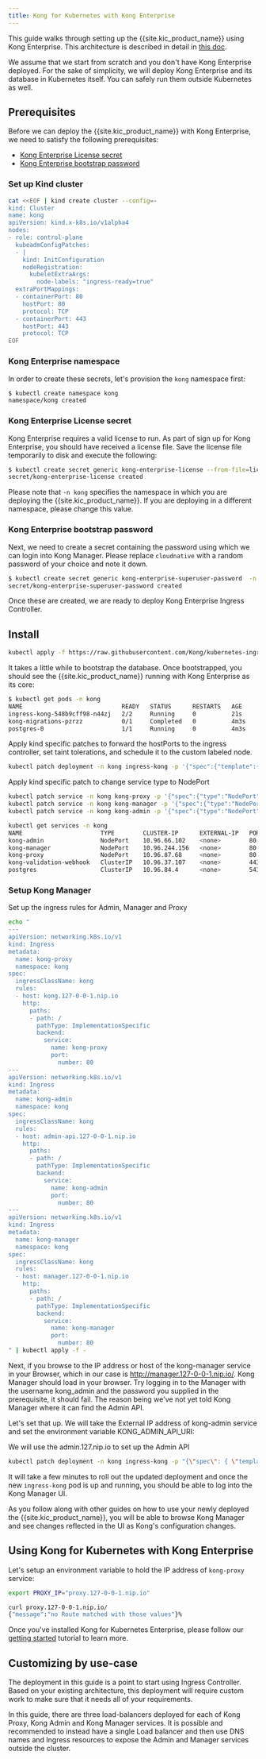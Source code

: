 ```yaml
---
title: Kong for Kubernetes with Kong Enterprise
---
```


This guide walks through setting up the {{site.kic_product_name}} using Kong
Enterprise. This architecture is described in detail in [this doc](/kubernetes-ingress-controller/{{page.kong_version}}/concepts/k4k8s-with-kong-enterprise).

We assume that we start from scratch and you don't have Kong Enterprise
deployed. For the sake of simplicity, we will deploy Kong Enterprise and
its database in Kubernetes itself. You can safely run them outside
Kubernetes as well.

## Prerequisites

Before we can deploy the {{site.kic_product_name}} with Kong Enterprise,
we need to satisfy the following prerequisites:

- [Kong Enterprise License secret](#kong-enterprise-license-secret)
- [Kong Enterprise bootstrap password](#kong-enterprise-bootstrap-password)

### Set up Kind cluster

```bash
cat <<EOF | kind create cluster --config=-
kind: Cluster
name: kong
apiVersion: kind.x-k8s.io/v1alpha4
nodes:
- role: control-plane
  kubeadmConfigPatches:
  - |
    kind: InitConfiguration
    nodeRegistration:
      kubeletExtraArgs:
        node-labels: "ingress-ready=true"
  extraPortMappings:
  - containerPort: 80
    hostPort: 80
    protocol: TCP
  - containerPort: 443
    hostPort: 443
    protocol: TCP
EOF
```

### Kong Enterprise namespace

In order to create these secrets, let's provision the `kong`
namespace first:

```bash
$ kubectl create namespace kong
namespace/kong created
```


### Kong Enterprise License secret

Kong Enterprise requires a valid license to run.
As part of sign up for Kong Enterprise, you should have received a license file.
Save the license file temporarily to disk and execute the following:

```bash
$ kubectl create secret generic kong-enterprise-license --from-file=license=./license.json -n kong
secret/kong-enterprise-license created
```

Please note that `-n kong` specifies the namespace in which you are deploying
  the {{site.kic_product_name}}. If you are deploying in a different namespace,
  please change this value.

### Kong Enterprise bootstrap password

Next, we need to create a secret containing the password using which we can login into Kong Manager.
Please replace `cloudnative` with a random password of your choice and note it down.

```bash
$ kubectl create secret generic kong-enterprise-superuser-password  -n kong --from-literal=password=cloudnative
secret/kong-enterprise-superuser-password created
```

Once these are created, we are ready to deploy Kong Enterprise
Ingress Controller.

## Install

```bash
kubectl apply -f https://raw.githubusercontent.com/Kong/kubernetes-ingress-controller/v{{ page.kong_version | replace: ".x", ".0" }}/deploy/single/all-in-one-postgres-enterprise.yaml
```

It takes a little while to bootstrap the database.
Once bootstrapped, you should see the {{site.kic_product_name}} running with
Kong Enterprise as its core:

```bash
$ kubectl get pods -n kong
NAME                            READY   STATUS      RESTARTS   AGE
ingress-kong-548b9cff98-n44zj   2/2     Running     0          21s
kong-migrations-pzrzz           0/1     Completed   0          4m3s
postgres-0                      1/1     Running     0          4m3s
```

Apply kind specific patches to forward the hostPorts to the ingress controller, set taint tolerations, and schedule it to the custom labeled node.

```bash
kubectl patch deployment -n kong ingress-kong -p '{"spec":{"template":{"spec":{"containers":[{"name":"proxy","ports":[{"containerPort":8000,"hostPort":80,"name":"proxy","protocol":"TCP"},{"containerPort":8443,"hostPort":443,"name":"proxy-ssl","protocol":"TCP"}]}],"nodeSelector":{"ingress-ready":"true"},"tolerations":[{"key":"node-role.kubernetes.io/control-plane","operator":"Equal","effect":"NoSchedule"},{"key":"node-role.kubernetes.io/master","operator":"Equal","effect":"NoSchedule"}]}}}}'
```

Apply kind specific patch to change service type to NodePort

```bash
kubectl patch service -n kong kong-proxy -p '{"spec":{"type":"NodePort"}}'
kubectl patch service -n kong kong-manager -p '{"spec":{"type":"NodePort"}}'
kubectl patch service -n kong kong-admin -p '{"spec":{"type":"NodePort"}}'
```

```bash
kubectl get services -n kong
NAME                      TYPE        CLUSTER-IP      EXTERNAL-IP   PORT(S)                      AGE
kong-admin                NodePort    10.96.66.102    <none>        80:30980/TCP                 62m
kong-manager              NodePort    10.96.244.156   <none>        80:31640/TCP                 62m
kong-proxy                NodePort    10.96.87.68     <none>        80:31134/TCP,443:32025/TCP   62m
kong-validation-webhook   ClusterIP   10.96.37.107    <none>        443/TCP                      62m
postgres                  ClusterIP   10.96.84.4      <none>        5432/TCP                     62m
```

### Setup Kong Manager

Set up the ingress rules for Admin, Manager and Proxy

```bash
echo "
---
apiVersion: networking.k8s.io/v1
kind: Ingress
metadata:
  name: kong-proxy
  namespace: kong
spec:
  ingressClassName: kong
  rules:
  - host: kong.127-0-0-1.nip.io
    http:
      paths:
      - path: /
        pathType: ImplementationSpecific
        backend:
          service:
            name: kong-proxy
            port: 
              number: 80
---
apiVersion: networking.k8s.io/v1
kind: Ingress
metadata:
  name: kong-admin
  namespace: kong
spec:
  ingressClassName: kong
  rules:
  - host: admin-api.127-0-0-1.nip.io
    http:
      paths:
      - path: /
        pathType: ImplementationSpecific
        backend:
          service:
            name: kong-admin
            port: 
              number: 80
---
apiVersion: networking.k8s.io/v1
kind: Ingress
metadata:
  name: kong-manager
  namespace: kong
spec:
  ingressClassName: kong
  rules:
  - host: manager.127-0-0-1.nip.io
    http:
      paths:
      - path: /
        pathType: ImplementationSpecific
        backend:
          service:
            name: kong-manager
            port: 
              number: 80
" | kubectl apply -f -
```

Next, if you browse to the IP address or host of the kong-manager service in your Browser, which in our case is <http://manager.127-0-0-1.nip.io/>. Kong Manager should load in your browser. Try logging in to the Manager with the username kong_admin and the password you supplied in the prerequisite, it should fail. The reason being we've not yet told Kong Manager where it can find the Admin API.

Let's set that up. We will take the External IP address of kong-admin service and set the environment variable KONG_ADMIN_API_URI:

We will use the admin.127.nip.io to set up the Admin API

```bash
kubectl patch deployment -n kong ingress-kong -p "{\"spec\": { \"template\" : { \"spec\" : {\"containers\":[{\"name\":\"proxy\",\"env\": [{ \"name\" : \"KONG_ADMIN_API_URI\", \"value\": \"http://admin-api.127-0-0-1.nip.io\" }]}]}}}}"
```

It will take a few minutes to roll out the updated deployment and once the new
`ingress-kong` pod is up and running, you should be able to log into the Kong Manager UI.

As you follow along with other guides on how to use your newly deployed the {{site.kic_product_name}},
you will be able to browse Kong Manager and see changes reflected in the UI as Kong's
configuration changes.

## Using Kong for Kubernetes with Kong Enterprise

Let's setup an environment variable to hold the IP address of `kong-proxy` service:

```bash
export PROXY_IP="proxy.127-0-0-1.nip.io"

curl proxy.127-0-0-1.nip.io/
{"message":"no Route matched with those values"}%

```

Once you've installed Kong for Kubernetes Enterprise, please follow our
[getting started](/kubernetes-ingress-controller/{{page.kong_version}}/guides/getting-started) tutorial to learn more.

## Customizing by use-case

The deployment in this guide is a point to start using Ingress Controller.
Based on your existing architecture, this deployment will require custom
work to make sure that it needs all of your requirements.

In this guide, there are three load-balancers deployed for each of
Kong Proxy, Kong Admin and Kong Manager services. It is possible and
recommended to instead have a single Load balancer and then use DNS names
and Ingress resources to expose the Admin and Manager services outside
the cluster.
